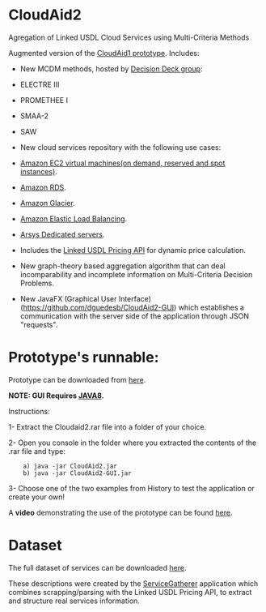 CloudAid2
=========

Agregation of Linked USDL Cloud Services using Multi-Criteria Methods



Augmented version of the [CloudAid1 prototype](https://github.com/jorgearj/CloudAid). Includes:

- New MCDM methods, hosted by [Decision Deck group](http://www.decision-deck.org/project/):

 - ELECTRE III

 - PROMETHEE I

 - SMAA-2
 
 - SAW
 
- New cloud services repository with the following use cases:

 - [Amazon EC2 virtual machines(on demand, reserved and spot instances)](http://aws.amazon.com/ec2/).
 - [Amazon RDS](http://aws.amazon.com/rds/).
 - [Amazon Glacier](http://aws.amazon.com/glacier/).
 - [Amazon Elastic Load Balancing](http://aws.amazon.com/elasticloadbalancing/).
 - [Arsys Dedicated servers](http://www.arsys.net/servers/dedicated.html).


- Includes the [Linked USDL Pricing API](https://github.com/jorgearj/USDLPricing_API) for dynamic price calculation.

- New graph-theory based aggregation algorithm that can deal incomparability and incomplete information on Multi-Criteria Decision Problems. 

- New JavaFX (Graphical User Interface)(https://github.com/dguedesb/CloudAid2-GUI)  which establishes a communication with the server side of the application through JSON "requests".


Prototype's runnable:
==

Prototype can be downloaded from [here](https://www.dropbox.com/s/qti1i5pd38wa1qu/CloudAid2.rar).

**NOTE: GUI Requires [JAVA8](http://www.oracle.com/technetwork/java/javase/downloads/jdk8-downloads-2133151.html).**


Instructions:

1- Extract the Cloudaid2.rar file into a folder of your choice.

2- Open you console in the folder where you extracted the contents of the .rar file and type:
        
		a) java -jar CloudAid2.jar
		b) java -jar CloudAid2-GUI.jar

3- Choose one of the two examples from History to test the application or create your own!


A **video** demonstrating the use of the prototype can be found [here](http://youtu.be/x4b_EyJ-xek).

Dataset
==

The full dataset of services can be downloaded [here](https://www.dropbox.com/s/8zoz0107ky83mdf/ServiceVault.rar). 

These descriptions were created by the [ServiceGatherer](https://github.com/dguedesb/CloudAid2-ServiceGatherer) application which combines scrapping/parsing with the Linked USDL Pricing API, to extract and structure real services information.


